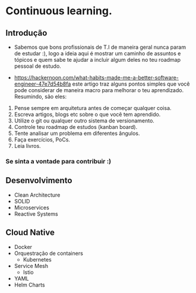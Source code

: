 # Continuous learning.
## Introdução

- Sabemos que bons profissionais de T.I de maneira geral nunca param de estudar :), logo a ideia aqui é mostrar um caminho de assuntos e tópicos e quem sabe te ajudar a incluir algum deles no teu roadmap pessoal de estudo. 

- https://hackernoon.com/what-habits-made-me-a-better-software-engineer-47e7d54b8fa este artigo traz alguns pontos simples que você pode considerar de maneira macro para melhorar o teu aprendizado. Resumindo, são eles:

1. Pense sempre em arquitetura antes de começar qualquer coisa.
2. Escreva artigos, blogs etc sobre o que você tem aprendido.
3. Utilize o git ou qualquer outro sistema de versionamento.
4. Controle teu roadmap de estudos (kanban board).
5. Tente analisar um problema em diferentes ângulos.
6. Faça exercícios, PoCs.
7. Leia livros.

### Se sinta a vontade para contribuir :)

## Desenvolvimento

- Clean Architecture 
- SOLID
- Microservices
- Reactive Systems

## Cloud Native

- Docker
- Orquestração de containers 
    - Kubernetes
- Service Mesh
    - Istio
- YAML
- Helm Charts
